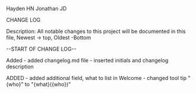 Hayden HN
Jonathan JD

CHANGE LOG

Description: All notable changes to this project will be documented in this file, Newest -> top, Oldest -Bottom 

--START OF CHANGE LOG--

Added
    - added changelog.md file
      - inserted initials and changelog description 

ADDED
    - added additional field, what to list in Welcome
    - changed tool tip "{who}" to "{what}({who})"
   